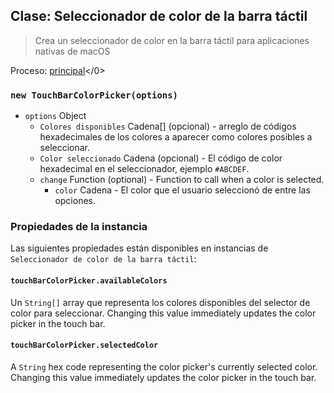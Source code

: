 ## Clase: Seleccionador de color de la barra táctil

> Crea un seleccionador de color en la barra táctil para aplicaciones nativas de macOS

Proceso: [principal](../glossary.md#main-process)</0>

### `new TouchBarColorPicker(options)`

* `options` Object
  * `Colores disponibles` Cadena[] (opcional) - arreglo de códigos hexadecimales de los colores a aparecer como colores posibles a seleccionar.
  * `Color seleccionado` Cadena (opcional) - El código de color hexadecimal en el seleccionador, ejemplo `#ABCDEF`.
  * `change` Function (optional) - Function to call when a color is selected.
    * `color` Cadena - El color que el usuario seleccionó de entre las opciones.

### Propiedades de la instancia

Las siguientes propiedades están disponibles en instancias de `Seleccionador de color de la barra táctil`:

#### `touchBarColorPicker.availableColors`

Un `String[]` array que representa los colores disponibles del selector de color para seleccionar. Changing this value immediately updates the color picker in the touch bar.

#### `touchBarColorPicker.selectedColor`

A `String` hex code representing the color picker's currently selected color. Changing this value immediately updates the color picker in the touch bar.

